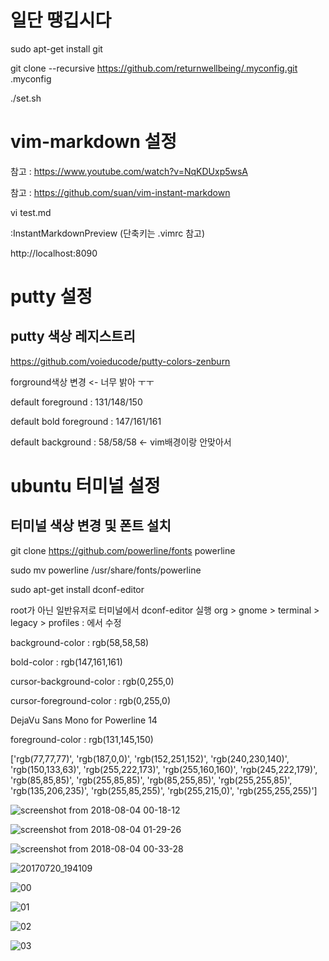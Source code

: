 # 일단 땡깁시다
sudo apt-get install git

git clone --recursive https://github.com/returnwellbeing/.myconfig.git .myconfig

./set.sh

# vim-markdown 설정
참고 : https://www.youtube.com/watch?v=NqKDUxp5wsA

참고 : https://github.com/suan/vim-instant-markdown

vi test.md

:InstantMarkdownPreview (단축키는 .vimrc 참고)

http://localhost:8090

# putty 설정
## putty 색상 레지스트리
https://github.com/voieducode/putty-colors-zenburn

forground색상 변경 <- 너무 밝아 ㅜㅜ

default foreground : 131/148/150

default bold foreground : 147/161/161

default background : 58/58/58 <- vim배경이랑 안맞아서

# ubuntu 터미널 설정
## 터미널 색상 변경 및 폰트 설치
git clone https://github.com/powerline/fonts powerline

sudo mv powerline /usr/share/fonts/powerline

sudo apt-get install dconf-editor

root가 아닌 일반유저로 터미널에서 dconf-editor 실행
org > gnome > terminal > legacy > profiles : 에서 수정

background-color : rgb(58,58,58)

bold-color : rgb(147,161,161)

cursor-background-color : rgb(0,255,0)

cursor-foreground-color : rgb(0,255,0)

DejaVu Sans Mono for Powerline 14

foreground-color : rgb(131,145,150)

['rgb(77,77,77)', 'rgb(187,0,0)', 'rgb(152,251,152)', 'rgb(240,230,140)', 'rgb(150,133,63)', 'rgb(255,222,173)', 'rgb(255,160,160)', 'rgb(245,222,179)', 'rgb(85,85,85)', 'rgb(255,85,85)', 'rgb(85,255,85)', 'rgb(255,255,85)', 'rgb(135,206,235)', 'rgb(255,85,255)', 'rgb(255,215,0)', 'rgb(255,255,255)']

![screenshot from 2018-08-04 00-18-12](https://user-images.githubusercontent.com/25244851/43654356-ee31f2b8-9785-11e8-81b8-dee738abdb71.png)

![screenshot from 2018-08-04 01-29-26](https://user-images.githubusercontent.com/25244851/43654361-f1f4b3fe-9785-11e8-8a4c-445c55ec0479.png)

![screenshot from 2018-08-04 00-33-28](https://user-images.githubusercontent.com/25244851/43654368-f3df9170-9785-11e8-83bd-215b832b44f3.png)

![20170720_194109](https://user-images.githubusercontent.com/25244851/43644065-5a1cb58a-9768-11e8-8142-97cdb839b615.jpg)

![00](https://user-images.githubusercontent.com/25244851/43709123-fe846e2a-99a6-11e8-8652-28ebdd91be14.png)

![01](https://user-images.githubusercontent.com/25244851/43709126-00e0d5a0-99a7-11e8-9b46-67c004a6b805.png)

![02](https://user-images.githubusercontent.com/25244851/43709129-0238e316-99a7-11e8-9bfe-ba103126c704.png)

![03](https://user-images.githubusercontent.com/25244851/43709132-036869aa-99a7-11e8-9866-02daa0660fb1.png)
